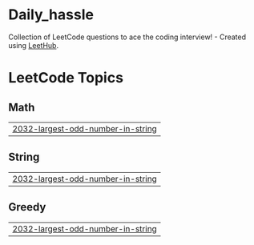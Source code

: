 # Daily_hassle
Collection of LeetCode questions to ace the coding interview! - Created using [LeetHub](https://github.com/QasimWani/LeetHub).

<!---LeetCode Topics Start-->
# LeetCode Topics
## Math
|  |
| ------- |
| [2032-largest-odd-number-in-string](https://github.com/ayeankit/Daily_hassle/tree/master/2032-largest-odd-number-in-string) |
## String
|  |
| ------- |
| [2032-largest-odd-number-in-string](https://github.com/ayeankit/Daily_hassle/tree/master/2032-largest-odd-number-in-string) |
## Greedy
|  |
| ------- |
| [2032-largest-odd-number-in-string](https://github.com/ayeankit/Daily_hassle/tree/master/2032-largest-odd-number-in-string) |
<!---LeetCode Topics End-->